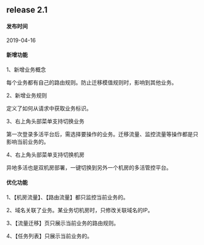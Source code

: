 ## release 2.1

#### 发布时间

2019-04-16

#### 新增功能

1、新增业务概念

 每个业务都有自己的路由规则。防止迁移模值规则时，影响到其他业务。

2、新增业务规则

 定义了如何从请求中获取业务标识。

3、右上角头部菜单支持切换业务

 第一次登录多活平台后，需选择要操作的业务。迁移流量、监控流量等操作都是只影响当前业务的。

4、右上角头部菜单支持切换机房

 异地多活也是双机房部署，一键切换到另外一个机房的多活管控平台。

#### 优化功能

1、【机房流量】、【路由流量】都只监控当前业务的。

2、域名关联了业务。某业务切机房时，只修改关联域名的IP。

3、【流量迁移】页只展示当前业务的路由规则。

4、【任务列表】只展示当前业务的。